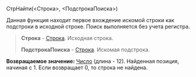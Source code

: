 СтрНайти(<Строка>, <ПодстрокаПоиска>)

Данная функция находит первое вхождение искомой строки как подстроки в исходной строке. Поиск выполняется без учета регистра.

> **Строка** - [Строка](v8help://SyntaxHelperQueries/LitString). Исходная строка.
> 
> **ПодстрокаПоиска** - [Строка](v8help://SyntaxHelperQueries/LitString). Искомая подстрока.

**Возвращаемое значение:** [Число](v8help://SyntaxHelperQueries/LitHum) (длина - 12). Найденная позиция, начиная с 1. Если возвращает 0, то строка не найдена.